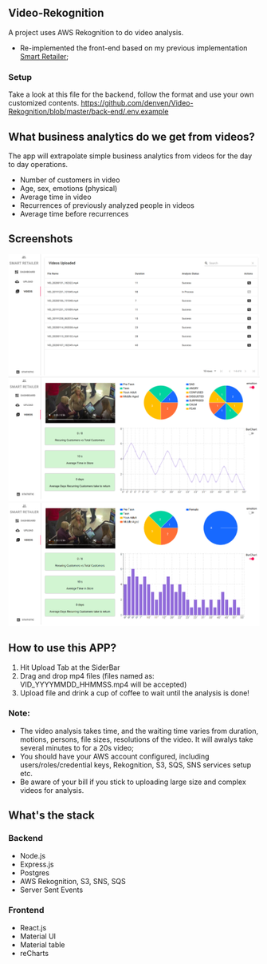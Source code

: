 ## Video-Rekognition

A project uses AWS Rekognition to do video analysis.

- Re-implemented the front-end based on my previous implementation [Smart Retailer](https://github.com/denven/Smart-Retailer);

### Setup
 Take a look at this file for the backend, follow the format and use your own customized contents.
 https://github.com/denven/Video-Rekognition/blob/master/back-end/.env.example

## What business analytics do we get from videos?

The app will extrapolate simple business analytics from videos for the day to day operations.

- Number of customers in video
- Age, sex, emotions (physical) 
- Average time in video
- Recurrences of previously analyzed people in videos
- Average time before recurrences

## Screenshots
![Videos Uploaded and status of Analysis](./screenshots/Videos_Uploaded.png#pic_center=960x500)
![Analysis for new customers-Line Chart View](./screenshots/Analysis_LineChartView.png#pic_center=960x500)
![Analysis for new customers-Bar Chart View](./screenshots/Analysis_BarChartView.png#pic_center=960x500)

## How to use this APP?
1. Hit Upload Tab at the SiderBar
2. Drag and drop mp4 files (files named as: VID_YYYYMMDD_HHMMSS.mp4 will be accepted)
3. Upload file and drink a cup of coffee to wait until the analysis is done!

### Note: 
- The video analysis takes time, and the waiting time varies from duration, motions, persons, file sizes, resolutions of the video. It will awalys take several minutes to for a 20s video;
- You should have your AWS account configured, including users/roles/credential keys, Rekognition, S3, SQS, SNS services setup etc.
- Be aware of your bill if you stick to uploading large size and complex videos for analysis. 

## What's the stack
### Backend
- Node.js
- Express.js
- Postgres
- AWS Rekognition, S3, SNS, SQS
- Server Sent Events
### Frontend
- React.js
- Material UI
- Material table
- reCharts
